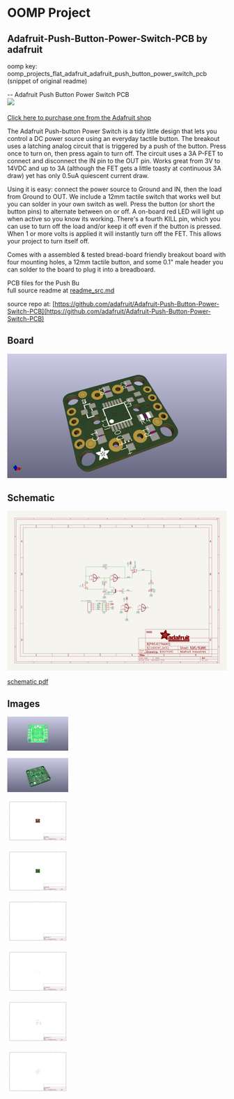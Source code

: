 # OOMP Project  
## Adafruit-Push-Button-Power-Switch-PCB  by adafruit  
  
oomp key: oomp_projects_flat_adafruit_adafruit_push_button_power_switch_pcb  
(snippet of original readme)  
  
-- Adafruit Push Button Power Switch PCB  
<a href="http://www.adafruit.com/products/1400"><img src="assets/image.jpg?raw=true" width="500px"><br/>  
Click here to purchase one from the Adafruit shop</a>  
  
The Adafruit Push-button Power Switch is a tidy little design that lets you control a DC power source using an everyday tactile button. The breakout uses a latching analog circuit that is triggered by a push of the button. Press once to turn on, then press again to turn off. The circuit uses a 3A P-FET to connect and disconnect the IN pin to the OUT pin. Works great from 3V to 14VDC and up to 3A (although the FET gets a little toasty at continuous 3A draw) yet has only 0.5uA quiescent current draw.  
  
Using it is easy: connect the power source to Ground and IN, then the load from Ground to OUT. We include a 12mm tactile switch that works well but you can solder in your own switch as well. Press the button (or short the button pins) to alternate between on or off. A on-board red LED will light up when active so you know its working. There's a fourth KILL pin, which you can use to turn off the load and/or keep it off even if the button is pressed. When 1 or more volts is applied it will instantly turn off the FET. This allows your project to turn itself off.  
  
Comes with a assembled & tested bread-board friendly breakout board with four mounting holes, a 12mm tactile button, and some 0.1" male header you can solder to the board to plug it into a breadboard.  
  
PCB files for the Push Bu  
  full source readme at [readme_src.md](readme_src.md)  
  
source repo at: [https://github.com/adafruit/Adafruit-Push-Button-Power-Switch-PCB](https://github.com/adafruit/Adafruit-Push-Button-Power-Switch-PCB)  
## Board  
  
[![working_3d.png](working_3d_600.png)](working_3d.png)  
## Schematic  
  
[![working_schematic.png](working_schematic_600.png)](working_schematic.png)  
  
[schematic pdf](working_schematic.pdf)  
## Images  
  
[![working_3D_bottom.png](working_3D_bottom_140.png)](working_3D_bottom.png)  
  
[![working_3D_top.png](working_3D_top_140.png)](working_3D_top.png)  
  
[![working_assembly_page_01.png](working_assembly_page_01_140.png)](working_assembly_page_01.png)  
  
[![working_assembly_page_02.png](working_assembly_page_02_140.png)](working_assembly_page_02.png)  
  
[![working_assembly_page_03.png](working_assembly_page_03_140.png)](working_assembly_page_03.png)  
  
[![working_assembly_page_04.png](working_assembly_page_04_140.png)](working_assembly_page_04.png)  
  
[![working_assembly_page_05.png](working_assembly_page_05_140.png)](working_assembly_page_05.png)  
  
[![working_assembly_page_06.png](working_assembly_page_06_140.png)](working_assembly_page_06.png)  
